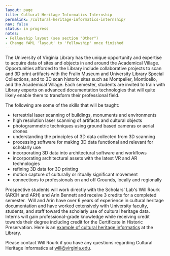 ```yaml
---
layout: page
title: Cultural Heritage Informatics Internship
permalink: /cultural-heritage-informatics-internship/
nav: false
status: in progress
notes:
- Fellowship layout (see section "Other")
- Change YAML 'layout' to 'fellowship' once finished
---
```


The University of Virginia Library has the unique opportunity and expertise to acquire data of sites and objects in and around the Academical Village. Opportunities afforded to the Library include collaborative projects to scan and 3D print artifacts with the Fralin Museum and University Library Special Collections, and to 3D scan historic sites such as Montpelier, Monticello, and the Academical Village. Each semester, students are invited to train with Library experts on advanced documentation technologies that will quite likely enable them to transform their professional field.

The following are some of the skills that will be taught:

* terrestrial laser scanning of buildings, monuments and environments
* high resolution laser scanning of artifacts and cultural objects
* photogrammetric techniques using ground based cameras or aerial drones
* understanding the principles of 3D data collected from 3D scanning
* processing software for making 3D data functional and relevant for scholarly use
* incorporating 3D data into architectural software and workflows
* incorporating architectural assets with the latest VR and AR technologies
* refining 3D data for 3D printing
* motion capture of culturally or ritually significant movement
* connections to professionals on and off Grounds, locally and regionally

Prospective students will work directly with the Scholars' Lab's Will Rourk (ARCH and ARH) and Arin Bennett and receive 3 credits for a completed semester.  Will and Arin have over 6 years of experience in cultural heritage documentation and have worked extensively with University faculty, students, and staff toward the scholarly use of cultural heritage data. Interns will gain professional-grade knowledge while receiving credit towards their degree including credit for the Certificate in Historic Preservation. Here is an [example of cultural heritage informatics](http://bit.ly/UVA3D) at the Library.

Please contact Will Rourk if you have any questions regarding Cultural Heritage Informatics at [will@virginia.edu](mailto:will@virginia.edu).
